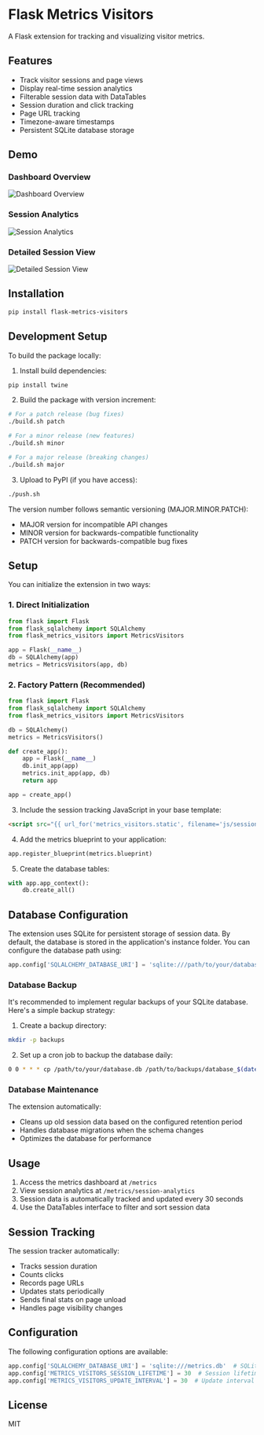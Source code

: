 # Flask Metrics Visitors

A Flask extension for tracking and visualizing visitor metrics.

## Features

- Track visitor sessions and page views
- Display real-time session analytics
- Filterable session data with DataTables
- Session duration and click tracking
- Page URL tracking
- Timezone-aware timestamps
- Persistent SQLite database storage

## Demo

### Dashboard Overview
![Dashboard Overview](screenshots/dash1.png)

### Session Analytics
![Session Analytics](screenshots/dash2.png)

### Detailed Session View
![Detailed Session View](screenshots/dash3.png)

## Installation

```bash
pip install flask-metrics-visitors
```

## Development Setup

To build the package locally:

1. Install build dependencies:
```bash
pip install twine
```

2. Build the package with version increment:
```bash
# For a patch release (bug fixes)
./build.sh patch

# For a minor release (new features)
./build.sh minor

# For a major release (breaking changes)
./build.sh major
```

3. Upload to PyPI (if you have access):
```bash
./push.sh
```

The version number follows semantic versioning (MAJOR.MINOR.PATCH):
- MAJOR version for incompatible API changes
- MINOR version for backwards-compatible functionality
- PATCH version for backwards-compatible bug fixes

## Setup

You can initialize the extension in two ways:

### 1. Direct Initialization

```python
from flask import Flask
from flask_sqlalchemy import SQLAlchemy
from flask_metrics_visitors import MetricsVisitors

app = Flask(__name__)
db = SQLAlchemy(app)
metrics = MetricsVisitors(app, db)
```

### 2. Factory Pattern (Recommended)

```python
from flask import Flask
from flask_sqlalchemy import SQLAlchemy
from flask_metrics_visitors import MetricsVisitors

db = SQLAlchemy()
metrics = MetricsVisitors()

def create_app():
    app = Flask(__name__)
    db.init_app(app)
    metrics.init_app(app, db)
    return app

app = create_app()
```

3. Include the session tracking JavaScript in your base template:

```html
<script src="{{ url_for('metrics_visitors.static', filename='js/session-tracker.js') }}"></script>
```

4. Add the metrics blueprint to your application:

```python
app.register_blueprint(metrics.blueprint)
```

5. Create the database tables:

```python
with app.app_context():
    db.create_all()
```

## Database Configuration

The extension uses SQLite for persistent storage of session data. By default, the database is stored in the application's instance folder. You can configure the database path using:

```python
app.config['SQLALCHEMY_DATABASE_URI'] = 'sqlite:///path/to/your/database.db'
```

### Database Backup

It's recommended to implement regular backups of your SQLite database. Here's a simple backup strategy:

1. Create a backup directory:
```bash
mkdir -p backups
```

2. Set up a cron job to backup the database daily:
```bash
0 0 * * * cp /path/to/your/database.db /path/to/backups/database_$(date +\%Y\%m\%d).db
```

### Database Maintenance

The extension automatically:
- Cleans up old session data based on the configured retention period
- Handles database migrations when the schema changes
- Optimizes the database for performance

## Usage

1. Access the metrics dashboard at `/metrics`
2. View session analytics at `/metrics/session-analytics`
3. Session data is automatically tracked and updated every 30 seconds
4. Use the DataTables interface to filter and sort session data

## Session Tracking

The session tracker automatically:
- Tracks session duration
- Counts clicks
- Records page URLs
- Updates stats periodically
- Sends final stats on page unload
- Handles page visibility changes

## Configuration

The following configuration options are available:

```python
app.config['SQLALCHEMY_DATABASE_URI'] = 'sqlite:///metrics.db'  # SQLite database path
app.config['METRICS_VISITORS_SESSION_LIFETIME'] = 30  # Session lifetime in days
app.config['METRICS_VISITORS_UPDATE_INTERVAL'] = 30  # Update interval in seconds
```

## License

MIT 